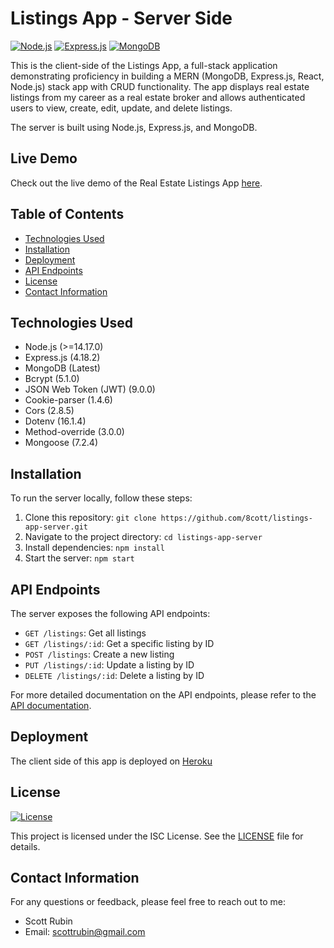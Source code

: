 # Listings App - Server Side
[![Node.js](https://img.shields.io/badge/Node.js-%3E%3D14.17.0-brightgreen)](https://nodejs.org/)
[![Express.js](https://img.shields.io/badge/Express.js-4.18.2-blue)](https://expressjs.com/)
[![MongoDB](https://img.shields.io/badge/MongoDB-Latest-green)](https://www.mongodb.com/)

This is the client-side of the Listings App, a full-stack application demonstrating proficiency in building a MERN (MongoDB, Express.js, React, Node.js) stack app with CRUD functionality. The app displays real estate listings from my career as a real estate broker and allows authenticated users to view, create, edit, update, and delete listings.

The server is built using Node.js, Express.js, and MongoDB.

## Live Demo
Check out the live demo of the Real Estate Listings App [here](https://listings-app-client.vercel.app/).

## Table of Contents
- [Technologies Used](#technologies-used)
- [Installation](#installation)
- [Deployment](#deployment)
- [API Endpoints](#api-endpoints)
- [License](#license)
- [Contact Information](#contact-information)

## Technologies Used
- Node.js (>=14.17.0)
- Express.js (4.18.2)
- MongoDB (Latest)
- Bcrypt (5.1.0)
- JSON Web Token (JWT) (9.0.0)
- Cookie-parser (1.4.6)
- Cors (2.8.5)
- Dotenv (16.1.4)
- Method-override (3.0.0)
- Mongoose (7.2.4)

## Installation
To run the server locally, follow these steps:

1. Clone this repository: `git clone https://github.com/8cott/listings-app-server.git`
2. Navigate to the project directory: `cd listings-app-server`
3. Install dependencies: `npm install`
4. Start the server: `npm start`

## API Endpoints
The server exposes the following API endpoints:

- `GET /listings`: Get all listings
- `GET /listings/:id`: Get a specific listing by ID
- `POST /listings`: Create a new listing
- `PUT /listings/:id`: Update a listing by ID
- `DELETE /listings/:id`: Delete a listing by ID

For more detailed documentation on the API endpoints, please refer to the [API documentation](API.md).

## Deployment
The client side of this app is deployed on [Heroku](https://www.heroku.com/)

## License
[![License](https://img.shields.io/badge/License-MIT-blue.svg)](https://opensource.org/licenses/MIT)

This project is licensed under the ISC License. See the [LICENSE](LICENSE) file for details.

## Contact Information
For any questions or feedback, please feel free to reach out to me:
- Scott Rubin
- Email: scottrubin@gmail.com